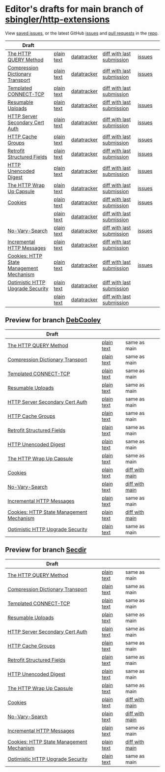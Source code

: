 # Editor's drafts for main branch of [sbingler/http-extensions](https://github.com/sbingler/http-extensions)

View [saved issues](issues.html), or the latest GitHub [issues](https://github.com/sbingler/http-extensions/issues) and [pull requests](https://github.com/sbingler/http-extensions/pulls) in the [repo](https://github.com/sbingler/http-extensions).

| Draft |     |     |     |     |     |
| ----- | --- | --- | --- | --- | --- |
| [The HTTP QUERY Method](./draft-ietf-httpbis-safe-method-w-body.html "The HTTP QUERY Method (HTML)") | [plain text](./draft-ietf-httpbis-safe-method-w-body.txt "The HTTP QUERY Method (Text)") | [datatracker](https://datatracker.ietf.org/doc/draft-ietf-httpbis-safe-method-w-body "Datatracker for draft-ietf-httpbis-safe-method-w-body") | [diff with last submission](https://author-tools.ietf.org/api/iddiff?doc_1=draft-ietf-httpbis-safe-method-w-body&url_2=https://sbingler.github.io/http-extensions/draft-ietf-httpbis-safe-method-w-body.txt) | [issues](https://github.com/sbingler/http-extensions/labels/query-method) |
| [Compression Dictionary Transport](./draft-ietf-httpbis-compression-dictionary.html "Compression Dictionary Transport (HTML)") | [plain text](./draft-ietf-httpbis-compression-dictionary.txt "Compression Dictionary Transport (Text)") | [datatracker](https://datatracker.ietf.org/doc/draft-ietf-httpbis-compression-dictionary "Datatracker for draft-ietf-httpbis-compression-dictionary") | [diff with last submission](https://author-tools.ietf.org/api/iddiff?doc_1=draft-ietf-httpbis-compression-dictionary&url_2=https://sbingler.github.io/http-extensions/draft-ietf-httpbis-compression-dictionary.txt) | [issues](https://github.com/sbingler/http-extensions/labels/compression-dictionary) |
| [Templated CONNECT-TCP](./draft-ietf-httpbis-connect-tcp.html "Template-Driven HTTP CONNECT Proxying for TCP (HTML)") | [plain text](./draft-ietf-httpbis-connect-tcp.txt "Template-Driven HTTP CONNECT Proxying for TCP (Text)") | [datatracker](https://datatracker.ietf.org/doc/draft-ietf-httpbis-connect-tcp "Datatracker for draft-ietf-httpbis-connect-tcp") | [diff with last submission](https://author-tools.ietf.org/api/iddiff?doc_1=draft-ietf-httpbis-connect-tcp&url_2=https://sbingler.github.io/http-extensions/draft-ietf-httpbis-connect-tcp.txt) |  |
| [Resumable Uploads](./draft-ietf-httpbis-resumable-upload.html "Resumable Uploads for HTTP (HTML)") | [plain text](./draft-ietf-httpbis-resumable-upload.txt "Resumable Uploads for HTTP (Text)") | [datatracker](https://datatracker.ietf.org/doc/draft-ietf-httpbis-resumable-upload "Datatracker for draft-ietf-httpbis-resumable-upload") | [diff with last submission](https://author-tools.ietf.org/api/iddiff?doc_1=draft-ietf-httpbis-resumable-upload&url_2=https://sbingler.github.io/http-extensions/draft-ietf-httpbis-resumable-upload.txt) | [issues](https://github.com/sbingler/http-extensions/labels/resumable-upload) |
| [HTTP Server Secondary Cert Auth](./draft-ietf-httpbis-secondary-server-certs.html "Secondary Certificate Authentication of HTTP Servers (HTML)") | [plain text](./draft-ietf-httpbis-secondary-server-certs.txt "Secondary Certificate Authentication of HTTP Servers (Text)") | [datatracker](https://datatracker.ietf.org/doc/draft-ietf-httpbis-secondary-server-certs "Datatracker for draft-ietf-httpbis-secondary-server-certs") | [diff with last submission](https://author-tools.ietf.org/api/iddiff?doc_1=draft-ietf-httpbis-secondary-server-certs&url_2=https://sbingler.github.io/http-extensions/draft-ietf-httpbis-secondary-server-certs.txt) | [issues](https://github.com/sbingler/http-extensions/labels/secondary-server-certs) |
| [HTTP Cache Groups](./draft-ietf-httpbis-cache-groups.html "HTTP Cache Groups (HTML)") | [plain text](./draft-ietf-httpbis-cache-groups.txt "HTTP Cache Groups (Text)") | [datatracker](https://datatracker.ietf.org/doc/draft-ietf-httpbis-cache-groups "Datatracker for draft-ietf-httpbis-cache-groups") | [diff with last submission](https://author-tools.ietf.org/api/iddiff?doc_1=draft-ietf-httpbis-cache-groups&url_2=https://sbingler.github.io/http-extensions/draft-ietf-httpbis-cache-groups.txt) | [issues](https://github.com/sbingler/http-extensions/labels/cache-groups) |
| [Retrofit Structured Fields](./draft-ietf-httpbis-retrofit.html "Retrofit Structured Fields for HTTP (HTML)") | [plain text](./draft-ietf-httpbis-retrofit.txt "Retrofit Structured Fields for HTTP (Text)") | [datatracker](https://datatracker.ietf.org/doc/draft-ietf-httpbis-retrofit "Datatracker for draft-ietf-httpbis-retrofit") | [diff with last submission](https://author-tools.ietf.org/api/iddiff?doc_1=draft-ietf-httpbis-retrofit&url_2=https://sbingler.github.io/http-extensions/draft-ietf-httpbis-retrofit.txt) | [issues](https://github.com/sbingler/http-extensions/labels/retrofit) |
| [HTTP Unencoded Digest](./draft-ietf-httpbis-unencoded-digest.html "HTTP Unencoded Digest (HTML)") | [plain text](./draft-ietf-httpbis-unencoded-digest.txt "HTTP Unencoded Digest (Text)") | [datatracker](https://datatracker.ietf.org/doc/draft-ietf-httpbis-unencoded-digest "Datatracker for draft-ietf-httpbis-unencoded-digest") | [diff with last submission](https://author-tools.ietf.org/api/iddiff?doc_1=draft-ietf-httpbis-unencoded-digest&url_2=https://sbingler.github.io/http-extensions/draft-ietf-httpbis-unencoded-digest.txt) | [issues](https://github.com/sbingler/http-extensions/labels/unencoded-digest) |
| [The HTTP Wrap Up Capsule](./draft-ietf-httpbis-wrap-up.html "The HTTP Wrap Up Capsule (HTML)") | [plain text](./draft-ietf-httpbis-wrap-up.txt "The HTTP Wrap Up Capsule (Text)") | [datatracker](https://datatracker.ietf.org/doc/draft-ietf-httpbis-wrap-up "Datatracker for draft-ietf-httpbis-wrap-up") | [diff with last submission](https://author-tools.ietf.org/api/iddiff?doc_1=draft-ietf-httpbis-wrap-up&url_2=https://sbingler.github.io/http-extensions/draft-ietf-httpbis-wrap-up.txt) | [issues](https://github.com/sbingler/http-extensions/labels/wrap-up) |
| [Cookies](./draft-ietf-httpbis-layered-cookies.html "Cookies: HTTP State Management Mechanism (HTML)") | [plain text](./draft-ietf-httpbis-layered-cookies.txt "Cookies: HTTP State Management Mechanism (Text)") | [datatracker](https://datatracker.ietf.org/doc/draft-ietf-httpbis-layered-cookies "Datatracker for draft-ietf-httpbis-layered-cookies") | [diff with last submission](https://author-tools.ietf.org/api/iddiff?doc_1=draft-ietf-httpbis-layered-cookies&url_2=https://sbingler.github.io/http-extensions/draft-ietf-httpbis-layered-cookies.txt) | [issues](https://github.com/sbingler/http-extensions/labels/cookies) |
| [](./rfc9729.html " (HTML)") | [plain text](./rfc9729.txt " (Text)") | [datatracker](https://datatracker.ietf.org/doc/rfc9729 "Datatracker for rfc9729") | [diff with last submission](https://author-tools.ietf.org/api/iddiff?doc_1=rfc9729&url_2=https://sbingler.github.io/http-extensions/rfc9729.txt) |  |
| [No-Vary-Search](./draft-ietf-httpbis-no-vary-search.html "The No-Vary-Search HTTP Response Header Field (HTML)") | [plain text](./draft-ietf-httpbis-no-vary-search.txt "The No-Vary-Search HTTP Response Header Field (Text)") | [datatracker](https://datatracker.ietf.org/doc/draft-ietf-httpbis-no-vary-search "Datatracker for draft-ietf-httpbis-no-vary-search") | [diff with last submission](https://author-tools.ietf.org/api/iddiff?doc_1=draft-ietf-httpbis-no-vary-search&url_2=https://sbingler.github.io/http-extensions/draft-ietf-httpbis-no-vary-search.txt) | [issues](https://github.com/sbingler/http-extensions/labels/no-vary-search) |
| [Incremental HTTP Messages](./draft-ietf-httpbis-incremental.html "Incremental HTTP Messages (HTML)") | [plain text](./draft-ietf-httpbis-incremental.txt "Incremental HTTP Messages (Text)") | [datatracker](https://datatracker.ietf.org/doc/draft-ietf-httpbis-incremental "Datatracker for draft-ietf-httpbis-incremental") | [diff with last submission](https://author-tools.ietf.org/api/iddiff?doc_1=draft-ietf-httpbis-incremental&url_2=https://sbingler.github.io/http-extensions/draft-ietf-httpbis-incremental.txt) |  |
| [Cookies: HTTP State Management Mechanism](./draft-ietf-httpbis-rfc6265bis.html "Cookies: HTTP State Management Mechanism (HTML)") | [plain text](./draft-ietf-httpbis-rfc6265bis.txt "Cookies: HTTP State Management Mechanism (Text)") | [datatracker](https://datatracker.ietf.org/doc/draft-ietf-httpbis-rfc6265bis "Datatracker for draft-ietf-httpbis-rfc6265bis") | [diff with last submission](https://author-tools.ietf.org/api/iddiff?doc_1=draft-ietf-httpbis-rfc6265bis&url_2=https://sbingler.github.io/http-extensions/draft-ietf-httpbis-rfc6265bis.txt) | [issues](https://github.com/sbingler/http-extensions/labels/6265bis) |
| [Optimistic HTTP Upgrade Security](./draft-ietf-httpbis-optimistic-upgrade.html "Security Considerations for Optimistic Protocol Transitions in HTTP/1.1 (HTML)") | [plain text](./draft-ietf-httpbis-optimistic-upgrade.txt "Security Considerations for Optimistic Protocol Transitions in HTTP/1.1 (Text)") | [datatracker](https://datatracker.ietf.org/doc/draft-ietf-httpbis-optimistic-upgrade "Datatracker for draft-ietf-httpbis-optimistic-upgrade") | [diff with last submission](https://author-tools.ietf.org/api/iddiff?doc_1=draft-ietf-httpbis-optimistic-upgrade&url_2=https://sbingler.github.io/http-extensions/draft-ietf-httpbis-optimistic-upgrade.txt) |  |
| [](./rfc6265bis.html " (HTML)") | [plain text](./rfc6265bis.txt " (Text)") | [datatracker](https://datatracker.ietf.org/doc/rfc6265bis "Datatracker for rfc6265bis") | [diff with last submission](https://author-tools.ietf.org/api/iddiff?doc_1=rfc6265bis&url_2=https://sbingler.github.io/http-extensions/rfc6265bis.txt) |  |

## Preview for branch [DebCooley](DebCooley)

| Draft |     |     |     |
| ----- | --- | --- | --- |
| [The HTTP QUERY Method](DebCooley/draft-ietf-httpbis-safe-method-w-body.html "The HTTP QUERY Method (HTML)") | [plain text](DebCooley/draft-ietf-httpbis-safe-method-w-body.txt "The HTTP QUERY Method (Text)") | same as main |
| [Compression Dictionary Transport](DebCooley/draft-ietf-httpbis-compression-dictionary.html "Compression Dictionary Transport (HTML)") | [plain text](DebCooley/draft-ietf-httpbis-compression-dictionary.txt "Compression Dictionary Transport (Text)") | same as main |
| [Templated CONNECT-TCP](DebCooley/draft-ietf-httpbis-connect-tcp.html "Template-Driven HTTP CONNECT Proxying for TCP (HTML)") | [plain text](DebCooley/draft-ietf-httpbis-connect-tcp.txt "Template-Driven HTTP CONNECT Proxying for TCP (Text)") | same as main |
| [Resumable Uploads](DebCooley/draft-ietf-httpbis-resumable-upload.html "Resumable Uploads for HTTP (HTML)") | [plain text](DebCooley/draft-ietf-httpbis-resumable-upload.txt "Resumable Uploads for HTTP (Text)") | same as main |
| [HTTP Server Secondary Cert Auth](DebCooley/draft-ietf-httpbis-secondary-server-certs.html "Secondary Certificate Authentication of HTTP Servers (HTML)") | [plain text](DebCooley/draft-ietf-httpbis-secondary-server-certs.txt "Secondary Certificate Authentication of HTTP Servers (Text)") | same as main |
| [HTTP Cache Groups](DebCooley/draft-ietf-httpbis-cache-groups.html "HTTP Cache Groups (HTML)") | [plain text](DebCooley/draft-ietf-httpbis-cache-groups.txt "HTTP Cache Groups (Text)") | same as main |
| [Retrofit Structured Fields](DebCooley/draft-ietf-httpbis-retrofit.html "Retrofit Structured Fields for HTTP (HTML)") | [plain text](DebCooley/draft-ietf-httpbis-retrofit.txt "Retrofit Structured Fields for HTTP (Text)") | same as main |
| [HTTP Unencoded Digest](DebCooley/draft-ietf-httpbis-unencoded-digest.html "HTTP Unencoded Digest (HTML)") | [plain text](DebCooley/draft-ietf-httpbis-unencoded-digest.txt "HTTP Unencoded Digest (Text)") | same as main |
| [The HTTP Wrap Up Capsule](DebCooley/draft-ietf-httpbis-wrap-up.html "The HTTP Wrap Up Capsule (HTML)") | [plain text](DebCooley/draft-ietf-httpbis-wrap-up.txt "The HTTP Wrap Up Capsule (Text)") | same as main |
| [Cookies](DebCooley/draft-ietf-httpbis-layered-cookies.html "Cookies: HTTP State Management Mechanism (HTML)") | [plain text](DebCooley/draft-ietf-httpbis-layered-cookies.txt "Cookies: HTTP State Management Mechanism (Text)") | [diff with main](https://author-tools.ietf.org/api/iddiff?url_1=https://sbingler.github.io/http-extensions/draft-ietf-httpbis-layered-cookies.txt&url_2=https://sbingler.github.io/http-extensions/DebCooley/draft-ietf-httpbis-layered-cookies.txt) |
| [No-Vary-Search](DebCooley/draft-ietf-httpbis-no-vary-search.html "The No-Vary-Search HTTP Response Header Field (HTML)") | [plain text](DebCooley/draft-ietf-httpbis-no-vary-search.txt "The No-Vary-Search HTTP Response Header Field (Text)") | [diff with main](https://author-tools.ietf.org/api/iddiff?url_1=https://sbingler.github.io/http-extensions/draft-ietf-httpbis-no-vary-search.txt&url_2=https://sbingler.github.io/http-extensions/DebCooley/draft-ietf-httpbis-no-vary-search.txt) |
| [Incremental HTTP Messages](DebCooley/draft-ietf-httpbis-incremental.html "Incremental HTTP Messages (HTML)") | [plain text](DebCooley/draft-ietf-httpbis-incremental.txt "Incremental HTTP Messages (Text)") | same as main |
| [Cookies: HTTP State Management Mechanism](DebCooley/draft-ietf-httpbis-rfc6265bis.html "Cookies: HTTP State Management Mechanism (HTML)") | [plain text](DebCooley/draft-ietf-httpbis-rfc6265bis.txt "Cookies: HTTP State Management Mechanism (Text)") | [diff with main](https://author-tools.ietf.org/api/iddiff?url_1=https://sbingler.github.io/http-extensions/draft-ietf-httpbis-rfc6265bis.txt&url_2=https://sbingler.github.io/http-extensions/DebCooley/draft-ietf-httpbis-rfc6265bis.txt) |
| [Optimistic HTTP Upgrade Security](DebCooley/draft-ietf-httpbis-optimistic-upgrade.html "Security Considerations for Optimistic Protocol Transitions in HTTP/1.1 (HTML)") | [plain text](DebCooley/draft-ietf-httpbis-optimistic-upgrade.txt "Security Considerations for Optimistic Protocol Transitions in HTTP/1.1 (Text)") | same as main |

## Preview for branch [Secdir](Secdir)

| Draft |     |     |     |
| ----- | --- | --- | --- |
| [The HTTP QUERY Method](Secdir/draft-ietf-httpbis-safe-method-w-body.html "The HTTP QUERY Method (HTML)") | [plain text](Secdir/draft-ietf-httpbis-safe-method-w-body.txt "The HTTP QUERY Method (Text)") | same as main |
| [Compression Dictionary Transport](Secdir/draft-ietf-httpbis-compression-dictionary.html "Compression Dictionary Transport (HTML)") | [plain text](Secdir/draft-ietf-httpbis-compression-dictionary.txt "Compression Dictionary Transport (Text)") | same as main |
| [Templated CONNECT-TCP](Secdir/draft-ietf-httpbis-connect-tcp.html "Template-Driven HTTP CONNECT Proxying for TCP (HTML)") | [plain text](Secdir/draft-ietf-httpbis-connect-tcp.txt "Template-Driven HTTP CONNECT Proxying for TCP (Text)") | same as main |
| [Resumable Uploads](Secdir/draft-ietf-httpbis-resumable-upload.html "Resumable Uploads for HTTP (HTML)") | [plain text](Secdir/draft-ietf-httpbis-resumable-upload.txt "Resumable Uploads for HTTP (Text)") | same as main |
| [HTTP Server Secondary Cert Auth](Secdir/draft-ietf-httpbis-secondary-server-certs.html "Secondary Certificate Authentication of HTTP Servers (HTML)") | [plain text](Secdir/draft-ietf-httpbis-secondary-server-certs.txt "Secondary Certificate Authentication of HTTP Servers (Text)") | same as main |
| [HTTP Cache Groups](Secdir/draft-ietf-httpbis-cache-groups.html "HTTP Cache Groups (HTML)") | [plain text](Secdir/draft-ietf-httpbis-cache-groups.txt "HTTP Cache Groups (Text)") | same as main |
| [Retrofit Structured Fields](Secdir/draft-ietf-httpbis-retrofit.html "Retrofit Structured Fields for HTTP (HTML)") | [plain text](Secdir/draft-ietf-httpbis-retrofit.txt "Retrofit Structured Fields for HTTP (Text)") | same as main |
| [HTTP Unencoded Digest](Secdir/draft-ietf-httpbis-unencoded-digest.html "HTTP Unencoded Digest (HTML)") | [plain text](Secdir/draft-ietf-httpbis-unencoded-digest.txt "HTTP Unencoded Digest (Text)") | same as main |
| [The HTTP Wrap Up Capsule](Secdir/draft-ietf-httpbis-wrap-up.html "The HTTP Wrap Up Capsule (HTML)") | [plain text](Secdir/draft-ietf-httpbis-wrap-up.txt "The HTTP Wrap Up Capsule (Text)") | same as main |
| [Cookies](Secdir/draft-ietf-httpbis-layered-cookies.html "Cookies: HTTP State Management Mechanism (HTML)") | [plain text](Secdir/draft-ietf-httpbis-layered-cookies.txt "Cookies: HTTP State Management Mechanism (Text)") | [diff with main](https://author-tools.ietf.org/api/iddiff?url_1=https://sbingler.github.io/http-extensions/draft-ietf-httpbis-layered-cookies.txt&url_2=https://sbingler.github.io/http-extensions/Secdir/draft-ietf-httpbis-layered-cookies.txt) |
| [No-Vary-Search](Secdir/draft-ietf-httpbis-no-vary-search.html "The No-Vary-Search HTTP Response Header Field (HTML)") | [plain text](Secdir/draft-ietf-httpbis-no-vary-search.txt "The No-Vary-Search HTTP Response Header Field (Text)") | [diff with main](https://author-tools.ietf.org/api/iddiff?url_1=https://sbingler.github.io/http-extensions/draft-ietf-httpbis-no-vary-search.txt&url_2=https://sbingler.github.io/http-extensions/Secdir/draft-ietf-httpbis-no-vary-search.txt) |
| [Incremental HTTP Messages](Secdir/draft-ietf-httpbis-incremental.html "Incremental HTTP Messages (HTML)") | [plain text](Secdir/draft-ietf-httpbis-incremental.txt "Incremental HTTP Messages (Text)") | same as main |
| [Cookies: HTTP State Management Mechanism](Secdir/draft-ietf-httpbis-rfc6265bis.html "Cookies: HTTP State Management Mechanism (HTML)") | [plain text](Secdir/draft-ietf-httpbis-rfc6265bis.txt "Cookies: HTTP State Management Mechanism (Text)") | [diff with main](https://author-tools.ietf.org/api/iddiff?url_1=https://sbingler.github.io/http-extensions/draft-ietf-httpbis-rfc6265bis.txt&url_2=https://sbingler.github.io/http-extensions/Secdir/draft-ietf-httpbis-rfc6265bis.txt) |
| [Optimistic HTTP Upgrade Security](Secdir/draft-ietf-httpbis-optimistic-upgrade.html "Security Considerations for Optimistic Protocol Transitions in HTTP/1.1 (HTML)") | [plain text](Secdir/draft-ietf-httpbis-optimistic-upgrade.txt "Security Considerations for Optimistic Protocol Transitions in HTTP/1.1 (Text)") | same as main |

